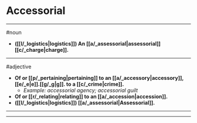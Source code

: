 # Accessorial
---
#noun
- **([[l/_logistics|logistics]]) An [[a/_assessorial|assessorial]] [[c/_charge|charge]].**
---
#adjective
- **Of or [[p/_pertaining|pertaining]] to an [[a/_accessory|accessory]], [[e/_e|e]].[[g/_g|g]]. to a [[c/_crime|crime]].**
	- _Example: accessorial agency; accessorial guilt_
- **Of or [[r/_relating|relating]] to an [[a/_accession|accession]].**
- **([[l/_logistics|logistics]]) [[a/_assessorial|Assessorial]].**
---
---
